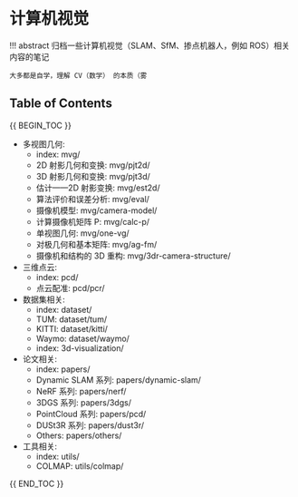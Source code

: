 # 计算机视觉

!!! abstract
    归档一些计算机视觉（SLAM、SfM、掺点机器人，例如 ROS）相关内容的笔记

    大多都是自学，理解 CV（数学） 的本质（雾

## Table of Contents

{{ BEGIN_TOC }}

- 多视图几何:
    - index: mvg/
    - 2D 射影几何和变换: mvg/pjt2d/
    - 3D 射影几何和变换: mvg/pjt3d/
    - 估计——2D 射影变换: mvg/est2d/
    - 算法评价和误差分析: mvg/eval/
    - 摄像机模型: mvg/camera-model/
    - 计算摄像机矩阵 P: mvg/calc-p/
    - 单视图几何: mvg/one-vg/
    - 对极几何和基本矩阵: mvg/ag-fm/
    - 摄像机和结构的 3D 重构: mvg/3dr-camera-structure/
- 三维点云:
    - index: pcd/
    - 点云配准: pcd/pcr/
- 数据集相关:
    - index: dataset/
    - TUM: dataset/tum/
    - KITTI: dataset/kitti/
    - Waymo: dataset/waymo/
    - index: 3d-visualization/
- 论文相关:
    - index: papers/
    - Dynamic SLAM 系列: papers/dynamic-slam/
    - NeRF 系列: papers/nerf/
    - 3DGS 系列: papers/3dgs/
    - PointCloud 系列: papers/pcd/
    - DUSt3R 系列: papers/dust3r/
    - Others: papers/others/
- 工具相关:
    - index: utils/
    - COLMAP: utils/colmap/

{{ END_TOC }}
